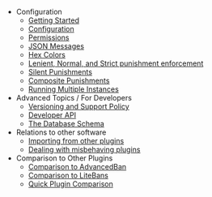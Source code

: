 * Configuration
  * [Getting Started](Getting-Started)
  * [Configuration](Configuration)
  * [Permissions](Permissions)
  * [JSON Messages](JSON-Messages)
  * [Hex Colors](Color-Codes)
  * [Lenient, Normal, and Strict punishment enforcement](Punishment-Enforcement_-Lenient,-Normal,-and-Strict-settings)
  * [Silent Punishments](Silent-Punishments)
  * [Composite Punishments](Guide-to-Composite-Punishments)
  * [Running Multiple Instances](Running-Multiple-Instances)
* Advanced Topics / For Developers
  * [Versioning and Support Policy](Versioning-and-Support-Policies)
  * [Developer API](Developer-API)
  * [The Database Schema](The-Database-Schema)
* Relations to other software
  * [Importing from other plugins](Importing-from-Other-Plugins)
  * [Dealing with misbehaving plugins](Event-was-previously-blocked-by-the-server-or-another-plugin...)
* Comparison to Other Plugins
  * [Comparison to AdvancedBan](Detailed-Comparison-to-AdvancedBan)
  * [Comparison to LiteBans](Comparison-to-LiteBans)
  * [Quick Plugin Comparison](Quick-Plugin-Comparison)
  